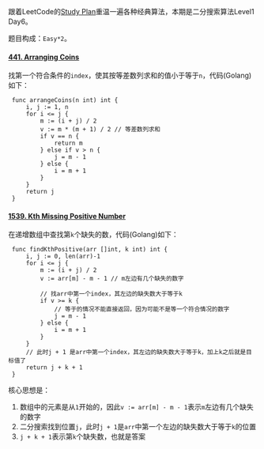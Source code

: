 跟着LeetCode的[Study Plan](https://leetcode.com/study-plan/)重温一遍各种经典算法，本期是二分搜索算法Level1 Day6。

题目构成：`Easy*2`。

#### [441. Arranging Coins](https://leetcode.com/problems/arranging-coins/)

找第一个符合条件的`index`，使其按等差数列求和的值小于等于`n`，代码(Golang)如下：
   ```
    func arrangeCoins(n int) int {
        i, j := 1, n
        for i <= j {
            m := (i + j) / 2
            v := m * (m + 1) / 2 // 等差数列求和
            if v == n {
                return m
            } else if v > n {
                j = m - 1
            } else {
                i = m + 1
            }
        }
        return j
    }
   ```
#### [1539. Kth Missing Positive Number](https://leetcode.com/problems/kth-missing-positive-number/)

在递增数组中查找第`k`个缺失的数，代码(Golang)如下：
   ```
    func findKthPositive(arr []int, k int) int {
        i, j := 0, len(arr)-1
        for i <= j {
            m := (i + j) / 2
            v := arr[m] - m - 1 // m左边有几个缺失的数字

            // 找arr中第一个index，其左边的缺失数大于等于k
            if v >= k {
                // 等于的情况不能直接返回，因为可能不是等一个符合情况的数字
                j = m - 1
            } else {
                i = m + 1
            }
        }
        // 此时j + 1 是arr中第一个index，其左边的缺失数大于等于k，加上k之后就是目标值了
        return j + k + 1
    }
   ```
核心思想是：    
1. 数组中的元素是从`1`开始的，因此`v := arr[m] - m - 1`表示`m`左边有几个缺失的数字    
2. 二分搜索找到位置`j`，此时`j + 1`是`arr`中第一个左边的缺失数大于等于`k`的位置    
3. `j + k + 1`表示第`k`个缺失数，也就是答案    
